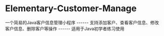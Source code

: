 # Elementary-Customer-Manage
一个简易的Java客户信息管理小程序 ------ 支持添加客户、查看客户信息、修改客户信息、删除客户等操作 ------ 适用于Java初学者练习使用

